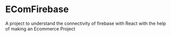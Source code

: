 # EComFirebase
A project to understand the connectivity of firebase with React with the help of making an Ecommerce Project

